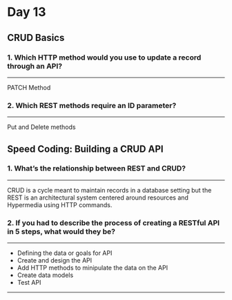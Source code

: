 # Day 13

## CRUD Basics

### 1. Which HTTP method would you use to update a record through an API?

---
PATCH Method

### 2. Which REST methods require an ID parameter?

---
Put and Delete methods

## Speed Coding: Building a CRUD API

### 1. What’s the relationship between REST and CRUD?

---
CRUD is a cycle meant to maintain records in a database setting but the REST is an architectural system centered around resources and Hypermedia using HTTP commands.

### 2. If you had to describe the process of creating a RESTful API in 5 steps, what would they be?

---

- Defining the data or goals for API
- Create and design the API
- Add HTTP methods to minipulate the data on the API
- Create data models
- Test API

---
